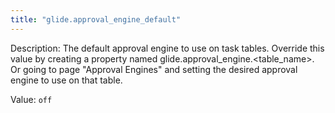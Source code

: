 ```yaml
---
title: "glide.approval_engine_default"
---
```


Description: The default approval engine to use on task tables. Override this value by creating a property named glide.approval_engine.<table_name>. Or going to page "Approval Engines" and setting the desired approval engine to use on that table.

Value: `off`